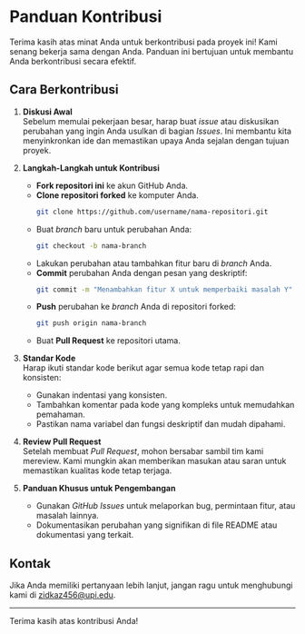 # Panduan Kontribusi

Terima kasih atas minat Anda untuk berkontribusi pada proyek ini! Kami senang bekerja sama dengan Anda. Panduan ini bertujuan untuk membantu Anda berkontribusi secara efektif.

## Cara Berkontribusi

1. **Diskusi Awal**  
   Sebelum memulai pekerjaan besar, harap buat *issue* atau diskusikan perubahan yang ingin Anda usulkan di bagian *Issues*. Ini membantu kita menyinkronkan ide dan memastikan upaya Anda sejalan dengan tujuan proyek.

2. **Langkah-Langkah untuk Kontribusi**  
   - **Fork repositori ini** ke akun GitHub Anda.
   - **Clone repositori forked** ke komputer Anda.
     ```bash
     git clone https://github.com/username/nama-repositori.git
     ```
   - Buat *branch* baru untuk perubahan Anda:
     ```bash
     git checkout -b nama-branch
     ```
   - Lakukan perubahan atau tambahkan fitur baru di *branch* Anda.
   - **Commit** perubahan Anda dengan pesan yang deskriptif:
     ```bash
     git commit -m "Menambahkan fitur X untuk memperbaiki masalah Y"
     ```
   - **Push** perubahan ke *branch* Anda di repositori forked:
     ```bash
     git push origin nama-branch
     ```
   - Buat **Pull Request** ke repositori utama.

3. **Standar Kode**  
   Harap ikuti standar kode berikut agar semua kode tetap rapi dan konsisten:
   - Gunakan indentasi yang konsisten.
   - Tambahkan komentar pada kode yang kompleks untuk memudahkan pemahaman.
   - Pastikan nama variabel dan fungsi deskriptif dan mudah dipahami.

4. **Review Pull Request**  
   Setelah membuat *Pull Request*, mohon bersabar sambil tim kami mereview. Kami mungkin akan memberikan masukan atau saran untuk memastikan kualitas kode tetap terjaga.

5. **Panduan Khusus untuk Pengembangan**  
   - Gunakan *GitHub Issues* untuk melaporkan bug, permintaan fitur, atau masalah lainnya.
   - Dokumentasikan perubahan yang signifikan di file README atau dokumentasi yang terkait.

## Kontak
Jika Anda memiliki pertanyaan lebih lanjut, jangan ragu untuk menghubungi kami di [zidkaz456@upi.edu](mailto:zidkaz456@upi.edu).

---

Terima kasih atas kontribusi Anda!
